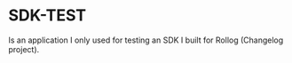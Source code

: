 # SDK-TEST

Is an application I only used for testing an SDK I built for Rollog (Changelog project).
